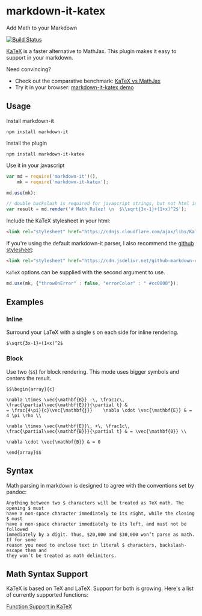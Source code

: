# markdown-it-katex

Add Math to your Markdown

[![Build Status](https://travis-ci.org/waylonflinn/markdown-it-katex.svg?branch=master)](https://travis-ci.org/waylonflinn/markdown-it-katex)

[KaTeX](https://github.com/Khan/KaTeX) is a faster alternative to MathJax. This plugin makes it easy to support in your markdown.

Need convincing?

* Check out the comparative benchmark: [KaTeX vs MathJax](https://jsperf.com/katex-vs-mathjax/42)
* Try it in your browser: [markdown-it-katex demo](http://waylonflinn.github.io/markdown-it-katex/)

## Usage
Install markdown-it
```
npm install markdown-it
```

Install the plugin

```
npm install markdown-it-katex
```

Use it in your javascript

```javascript
var md = require('markdown-it')(),
    mk = require('markdown-it-katex');

md.use(mk);

// double backslash is required for javascript strings, but not html input
var result = md.render('# Math Rulez! \n  $\\sqrt{3x-1}+(1+x)^2$');
```

Include the KaTeX stylesheet in your html:
```html
<link rel="stylesheet" href="https://cdnjs.cloudflare.com/ajax/libs/KaTeX/0.16.9/katex.min.css">
```

If you're using the default markdown-it parser, I also recommend the [github stylesheet](https://github.com/sindresorhus/github-markdown-css):
```html
<link rel="stylesheet" href="https://cdn.jsdelivr.net/github-markdown-css/2.2.1/github-markdown.css"/>
```

`KaTeX` options can be supplied with the second argument to use.
```javascript
md.use(mk, {"throwOnError" : false, "errorColor" : " #cc0000"});
```

## Examples

### Inline
Surround your LaTeX with a single `$` on each side for inline rendering.
```
$\sqrt{3x-1}+(1+x)^2$
```

### Block
Use two (`$$`) for block rendering. This mode uses bigger symbols and centers
the result.

```
$$\begin{array}{c}

\nabla \times \vec{\mathbf{B}} -\, \frac1c\, \frac{\partial\vec{\mathbf{E}}}{\partial t} &
= \frac{4\pi}{c}\vec{\mathbf{j}}    \nabla \cdot \vec{\mathbf{E}} & = 4 \pi \rho \\

\nabla \times \vec{\mathbf{E}}\, +\, \frac1c\, \frac{\partial\vec{\mathbf{B}}}{\partial t} & = \vec{\mathbf{0}} \\

\nabla \cdot \vec{\mathbf{B}} & = 0

\end{array}$$
```

## Syntax

Math parsing in markdown is designed to agree with the conventions set by pandoc:

    Anything between two $ characters will be treated as TeX math. The opening $ must
    have a non-space character immediately to its right, while the closing $ must
    have a non-space character immediately to its left, and must not be followed
    immediately by a digit. Thus, $20,000 and $30,000 won’t parse as math. If for some
    reason you need to enclose text in literal $ characters, backslash-escape them and
    they won’t be treated as math delimiters.

## Math Syntax Support

KaTeX is based on TeX and LaTeX. Support for both is growing. Here's a list of
currently supported functions:

[Function Support in KaTeX](https://github.com/Khan/KaTeX/wiki/Function-Support-in-KaTeX)
